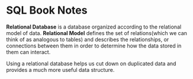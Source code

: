 <h1>SQL Book Notes</h1>
<b>Relational Database</b> is a database organized according to the relational model of data.
<b>Relational Model</b> defines the set of relations(which we can think of as analogous to tables) and describes the relationships, or connections between them in order to determine how the data stored in them can interact.
<p>Using a relational database helps us cut down on duplicated data and provides a much more useful data structure.</p>

